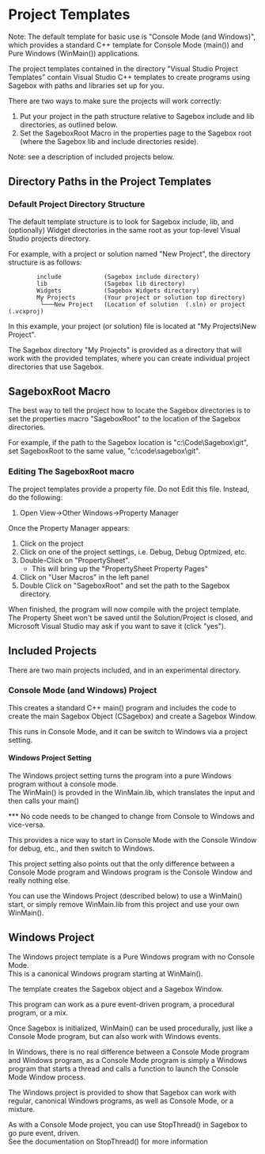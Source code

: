 

# Project Templates

Note: The default template for basic use is "Console Mode (and Windows)", which provides a standard C++ 
template for Console Mode (main()) and Pure Windows (WinMain()) applications.

The project templates contained in the directory "Visual Studio Project Templates" contain Visual Studio C++ templates
to create programs using Sagebox with paths and libraries set up for you.

There are two ways to make sure the projects will work correctly:

1. Put your project in the path structure relative to Sagebox include and lib directories, as outlined below.
2. Set the SageboxRoot Macro in the properties page to the Sagebox root (where the Sagebox lib and include
       directories reside).

Note: see a description of included projects below.

## Directory Paths in the Project Templates

### Default Project Directory Structure

The default template structure is to look for Sagebox include, lib, and (optionally) Widget directories
in the same root as your top-level Visual Studio projects directory.
    
For example, with a project or solution named "New Project",  the directory structure is as follows:

```
        include            (Sagebox include directory)
        lib                (Sagebox lib directory)
        Widgets            (Sagebox Widgets directory)
        My Projects        (Your project or solution top directory)
         └───New Project   (Location of solution  (.sln) or project (.vcxproj)
```

In this example, your project (or solution) file is located at "My Projects\New Project".

The Sagebox directory "My Projects" is provided as a directory that will work with the provided templates,
where you can create individual project directories that use Sagebox.

## SageboxRoot Macro

The best way to tell the project how to locate the Sagebox directories is to set the properties macro "SageboxRoot"
to the location of the Sagebox directories.  
     
For example, if the path to the Sagebox location is "c:\Code\Sagebox\git", set SageboxRoot to the same value,
"c:\code\sagebox\git". 

### Editing The SageboxRoot macro

The project templates provide a property file.  Do not Edit this file.  Instead, do the following:

1. Open View->Other Windows->Property Manager

Once the Property Manager appears:

   1. Click on the project
   2. Click on one of the project settings, i.e. Debug, Debug Optmized, etc.
   3. Double-Click on "PropertySheet".
      - This will bring up the "PropertySheet Property Pages"
   4. Click on "User Macros" in the left panel
   5. Double Click on "SageboxRoot" and set the path to the Sagebox directory.
    
   When finished, the program will now compile with the project template.  
   The Property Sheet won't be saved until the Solution/Project is closed, and Microsoft 
   Visual Studio may ask if you want to save it (click "yes"). 

## Included Projects

There are two main projects included, and in an experimental directory.

### Console Mode (and Windows) Project

This creates a standard C++ main() program and includes the code to create the main Sagebox Object 
(CSagebox) and create a Sagebox Window.

This runs in Console Mode, and it can be switch to Windows via a project setting.

#### Windows Project Setting
        
The Windows project setting turns the program into a pure Windows program without a console mode.  
The WinMain() is provded in the WinMain.lib, which translates the input and then calls your main()

*** No code needs to be changed to change from Console to Windows and vice-versa.  

This provides a nice way to start in Console Mode with the Console Window for debug, etc., and 
then switch to Windows.  

This project setting also points out that the only difference between a Console Mode program and 
Windows program is the Console Window and really nothing else. 
    
You can use the Windows Project (described below) to use a WinMain() start, or simply remove WinMain.lib
from this project and use your own WinMain().

## Windows Project

The Windows project template is a Pure Windows program with no Console Mode.  
This is a canonical Windows program starting at WinMain(). 
    
The template creates the Sagebox object and a Sagebox Window.

This program can work as a pure event-driven program, a procedural program, or a mix.

Once Sagebox is initialized, WinMain() can be used procedurally, just like a Console Mode program,
but can also work with Windows events.

In Windows, there is no real difference between a Console Mode program and Windows program, as a 
Console Mode program is simply a Windows program that starts a thread and calls a function to launch the 
Console Mode Window process.  

The Windows project is provided to show that Sagebox can work with regular, canonical Windows programs, 
as well as Console Mode, or a mixture. 

As with a Console Mode project, you can use StopThread() in Sagebox to go pure event, driven.  
See the documentation on StopThread() for more information


